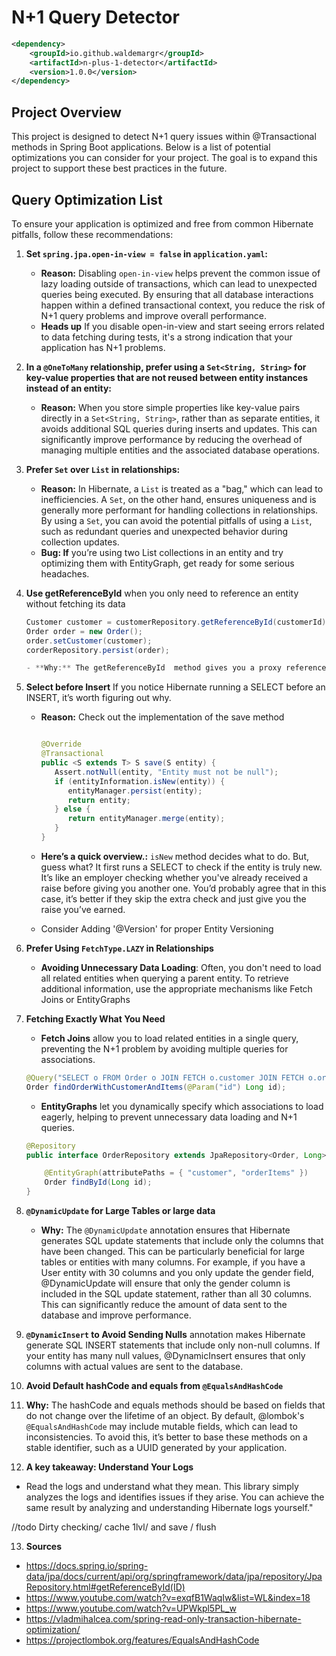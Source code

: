 # N+1 Query Detector
```xml
<dependency>
    <groupId>io.github.waldemargr</groupId>
    <artifactId>n-plus-1-detector</artifactId>
    <version>1.0.0</version>
</dependency>
```

## Project Overview
This project is designed to detect N+1 query issues within @Transactional methods in Spring Boot applications. Below is a list of potential optimizations you can consider for your project. The goal is to expand this project to support these best practices in the future.

## Query Optimization List

To ensure your application is optimized and free from common Hibernate pitfalls, follow these recommendations:

1. **Set `spring.jpa.open-in-view = false` in `application.yaml`:**
   - **Reason:** Disabling `open-in-view` helps prevent the common issue of lazy loading outside of transactions, which can lead to unexpected queries being executed. By ensuring that all database interactions happen within a defined transactional context, you reduce the risk of N+1 query problems and improve overall performance.
   - **Heads up** If you disable open-in-view and start seeing errors related to data fetching during tests, it's a strong indication that your application has N+1 problems.
   
2. **In a `@OneToMany` relationship, prefer using a `Set<String, String>` for key-value properties that are not reused between entity instances instead of an entity:**
   - **Reason:** When you store simple properties like key-value pairs directly in a `Set<String, String>`, rather than as separate entities, it avoids additional SQL queries during inserts and updates. This can significantly improve performance by reducing the overhead of managing multiple entities and the associated database operations.

3. **Prefer `Set` over `List` in relationships:**
   - **Reason:** In Hibernate, a `List` is treated as a "bag," which can lead to inefficiencies. A `Set`, on the other hand, ensures uniqueness and is generally more performant for handling collections in relationships. By using a `Set`, you can avoid the potential pitfalls of using a `List`, such as redundant queries and unexpected behavior during collection updates.
   - **Bug: If** you’re using two List collections in an entity and try optimizing them with EntityGraph, get ready for some serious headaches.
4. **Use getReferenceById** when you only need to reference an entity without fetching its data
   ```java 
   Customer customer = customerRepository.getReferenceById(customerId);
   Order order = new Order();
   order.setCustomer(customer);
   corderRepository.persist(order); 
   
   - **Why:** The getReferenceById  method gives you a proxy reference to the entity without actually querying the database for its data. This is super handy when you want to link entities or set up relationships but don’t need the complete entity details right away. By using this method, you avoid those extra database hits, w

5. **Select before Insert** If you notice Hibernate running a SELECT before an INSERT, it’s worth figuring out why.

   - **Reason:** Check out the implementation of the save method

      ```java 
      
      @Override
      @Transactional
      public <S extends T> S save(S entity) {
         Assert.notNull(entity, "Entity must not be null");
         if (entityInformation.isNew(entity)) {
            entityManager.persist(entity);
            return entity;
         } else {
            return entityManager.merge(entity);
         }
      }  
      ```
   - **Here’s a quick overview.:**  `isNew` method decides what to do. But, guess what? It first runs a SELECT to check if the entity is truly new. It’s like an employer checking whether you've already received a raise before giving you another one. You’d probably agree that in this case, it’s better if they skip the extra check and just give you the raise you’ve earned.

   - Consider Adding '@Version' for proper Entity Versioning

6. **Prefer Using `FetchType.LAZY` in Relationships**
   - **Avoiding Unnecessary Data Loading**: Often, you don't need to load all related entities when querying a parent entity. To retrieve additional information, use the appropriate mechanisms like  Fetch Joins or EntityGraphs

7. **Fetching Exactly What You Need**

   - **Fetch Joins** allow you to load related entities in a single query, preventing the N+1 problem by avoiding multiple queries for associations.

   ```java
   @Query("SELECT o FROM Order o JOIN FETCH o.customer JOIN FETCH o.orderItems WHERE o.id = :id")
   Order findOrderWithCustomerAndItems(@Param("id") Long id); 
   ```
   - **EntityGraphs** let you dynamically specify which associations to load eagerly, helping to prevent unnecessary data loading and N+1 queries.
   ```java
   @Repository
   public interface OrderRepository extends JpaRepository<Order, Long> {
   
       @EntityGraph(attributePaths = { "customer", "orderItems" })
       Order findById(Long id);
   }
   ```
8. **`@DynamicUpdate` for Large Tables or large data**
   - **Why:** The `@DynamicUpdate` annotation ensures that Hibernate generates SQL update statements that include only the columns that have been changed. This can be particularly beneficial for large tables or entities with many columns. For example, if you have a User entity with 30 columns and you only update the gender field, @DynamicUpdate will ensure that only the gender column is included in the SQL update statement, rather than all 30 columns. This can significantly reduce the amount of data sent to the database and improve performance.
9. **`@DynamicInsert` to Avoid Sending Nulls**  annotation makes Hibernate generate SQL INSERT statements that include only non-null columns. If your entity has many null values, @DynamicInsert ensures that only columns with actual values are sent to the database.
10. **Avoid Default hashCode and equals from `@EqualsAndHashCode`**
11. **Why:** The hashCode and equals methods should be based on fields that do not change over the lifetime of an object. By default, @lombok's `@EqualsAndHashCode` may include mutable fields, which can lead to inconsistencies. To avoid this, it’s better to base these methods on a stable identifier, such as a UUID generated by your application.
12. **A key takeaway: Understand Your Logs**
   - Read the logs and understand what they mean. This library simply analyzes the logs and identifies issues if they arise. You can achieve the same result by analyzing and understanding Hibernate logs yourself."

//todo
Dirty checking/ cache 1lvl/  and save / flush

13. **Sources**
- https://docs.spring.io/spring-data/jpa/docs/current/api/org/springframework/data/jpa/repository/JpaRepository.html#getReferenceById(ID)
- https://www.youtube.com/watch?v=exqfB1WaqIw&list=WL&index=18
- https://www.youtube.com/watch?v=UPWkpl5PL_w
- https://vladmihalcea.com/spring-read-only-transaction-hibernate-optimization/
- https://projectlombok.org/features/EqualsAndHashCode